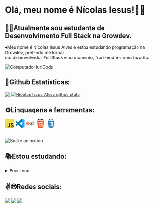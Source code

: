# Olá, meu nome é Nícolas Iesus!👋👋

## 👨‍💻Atualmente sou estudante de Desenvolvimento Full Stack na Growdev.
  ♦Meu nome é Nícolas Iesus Alves e estou estudando programação na Growdev, 
 pretendo me tornar </br> um desenvolvedor Full Stack e no momento, front-end é o meu favorito. 

<img src="https://raw.githubusercontent.com/MicaelliMedeiros/micaellimedeiros/master/image/computer-illustration.png" min-width="300px" max-width="350px" width="250px" align="top" alt="Computador iuriCode">

## 👑Github Estatísticas:

<a href="https://github.com/Nicolasiesus">
  <img align="center" src="https://github-readme-stats.vercel.app/api/top-langs/?username=Nicolasiesus&theme=dracula&hide_langs_below=1" />
</a>

<a href="https://github.com/Nicolasiesus">
 <img align="center" src="https://github-readme-stats.vercel.app/api?username=Nicolasiesus&show_icons=true&theme=dracula&line_height=27" alt="Nicolas Iesus Alves github stats"/>
</a>


## ⚙Linguagens e ferramentas:

<code><img height="30" src="https://raw.githubusercontent.com/github/explore/80688e429a7d4ef2fca1e82350fe8e3517d3494d/topics/javascript/javascript.png"></code>
<code><img height="30" src="https://raw.githubusercontent.com/github/explore/80688e429a7d4ef2fca1e82350fe8e3517d3494d/topics/visual-studio-code/visual-studio-code.png"></code>
<code><img height="30" src="https://raw.githubusercontent.com/github/explore/80688e429a7d4ef2fca1e82350fe8e3517d3494d/topics/git/git.png"></code>
<code><img height="30" src="https://raw.githubusercontent.com/github/explore/80688e429a7d4ef2fca1e82350fe8e3517d3494d/topics/html/html.png"></code>
<code><img height="30" src="https://raw.githubusercontent.com/github/explore/80688e429a7d4ef2fca1e82350fe8e3517d3494d/topics/css/css.png"></code>

##
![Snake animation](https://github.com/NicolasIesus/NicolasIesus/blob/output/github-contribution-grid-snake.svg)


## 📚Estou estudando:
<details> <summary>Front-end</summary>
<ul>
  <li>
 HTML  
 </li>
   <li>
   CSS
 </li>
    <li>
   JAVASCRIPT
 </li>
    <li>
   GIT
 </li>
 
 </ul>

</details>

## ✌😎Redes sociais:

<div> 
  <a href="https://www.instagram.com/nicolas_iesus/" target="_blank"><img src="https://img.shields.io/badge/-Instagram-%23E4405F?style=for-the-badge&logo=instagram&logoColor=white" target="_blank"></a> 
  <a href = "mailto:nicolasiesus10@gmail.com"><img src="https://img.shields.io/badge/-Gmail-%23333?style=for-the-badge&logo=gmail&logoColor=white" target="_blank"></a>
  <a href="https://www.linkedin.com/in/n%C3%ADcolas-iesus-alves-670151252/" target="_blank"><img src="https://img.shields.io/badge/-LinkedIn-%230077B5?style=for-the-badge&logo=linkedin&logoColor=white" target="_blank"></a> 


